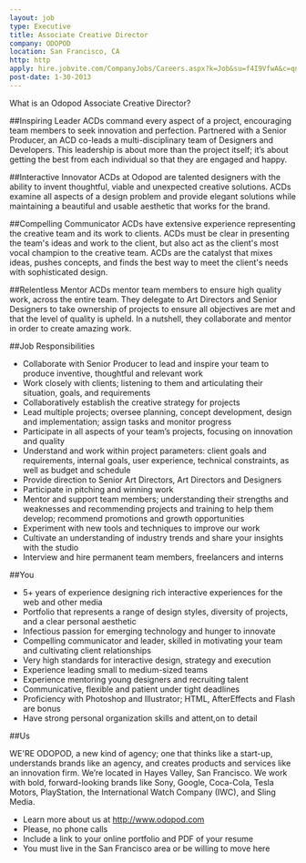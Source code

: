 ```yaml
---
layout: job
type: Executive
title: Associate Creative Director
company: ODOPOD
location: San Francisco, CA
http: http
apply: hire.jobvite.com/CompanyJobs/Careers.aspx?k=Job&su=f4I9VfwA&c=qni9Vfwt&j=o2K3Wfwv&s=WorkCreative.net
post-date: 1-30-2013
---
```


What is an Odopod Associate Creative Director?
 
##Inspiring Leader
ACDs command every aspect of a project, encouraging team members to seek innovation and perfection. Partnered with a Senior Producer, an ACD co-leads a multi-disciplinary team of Designers and Developers. This leadership is about more than the project itself; it’s about getting the best from each individual so that they are engaged and happy.
 
##Interactive Innovator
ACDs at Odopod are talented designers with the ability to invent thoughtful, viable and unexpected creative solutions. ACDs examine all aspects of a design problem and provide elegant solutions while maintaining a beautiful and usable aesthetic that works for the brand.
 
##Compelling Communicator
ACDs have extensive experience representing the creative team and its work to clients. ACDs must be clear in presenting the team's ideas and work to the client, but also act as the client's most vocal champion to the creative team. ACDs are the catalyst that mixes ideas, pushes concepts, and finds the best way to meet the client's needs with sophisticated design.
 
##Relentless Mentor
ACDs mentor team members to ensure high quality work, across the entire team. They delegate to Art Directors and Senior Designers to take ownership of projects to ensure all objectives are met and that the level of quality is upheld. In a nutshell, they collaborate and mentor in order to create amazing work.
 
##Job Responsibilities

* Collaborate with Senior Producer to lead and inspire your team to produce inventive, thoughtful and relevant work
* Work closely with clients; listening to them and articulating their situation, goals, and requirements
* Collaboratively establish the creative strategy for projects
* Lead multiple projects; oversee planning, concept development, design and implementation; assign tasks and monitor progress 
* Participate in all aspects of your team’s projects, focusing on innovation and quality
* Understand and work within project parameters: client goals and requirements, internal goals, user experience, technical constraints, as well as budget and schedule
* Provide direction to Senior Art Directors, Art Directors and Designers
* Participate in pitching and winning work
* Mentor and support team members; understanding their strengths and weaknesses and recommending projects and training to help them develop; recommend promotions and growth opportunities
* Experiment with new tools and techniques to improve our work
* Cultivate an understanding of industry trends and share your insights with the studio
* Interview and hire permanent team members, freelancers and interns

##You

* 5+ years of experience designing rich interactive experiences for the web and other media
* Portfolio that represents a range of design styles, diversity of projects, and a clear personal aesthetic 
* Infectious passion for emerging technology and hunger to innovate
* Compelling communicator  and leader, skilled in motivating your team and cultivating client relationships
* Very high standards for interactive design, strategy and execution
* Experience leading small to medium-sized teams
* Experience mentoring young designers and recruiting talent
* Communicative, flexible and patient under tight deadlines
* Proficiency with Photoshop and Illustrator; HTML, AfterEffects and Flash are bonus
* Have strong personal organization skills and attent,on to detail 

##Us

WE'RE ODOPOD, a new kind of agency; one that thinks like a start-up, understands brands like an agency, and creates products and services like an innovation firm. We’re located in Hayes Valley, San Francisco. We work with bold, forward-looking brands like Sony, Google, Coca-Cola, Tesla Motors, PlayStation, the International Watch Company (IWC), and Sling Media.

* Learn more about us at <http://www.odopod.com>
* Please, no phone calls
* Include a link to your online portfolio and PDF of your resume
* You must live in the San Francisco area or be willing to move here